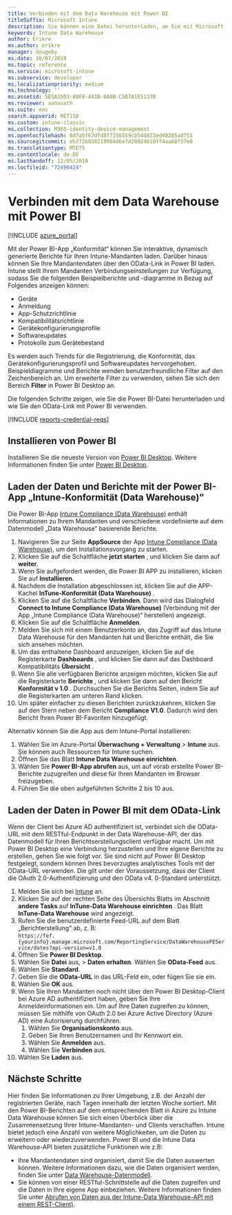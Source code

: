 ```yaml
---
title: Verbinden mit dem Data Warehouse mit Power BI
titleSuffix: Microsoft Intune
description: Sie können eine Datei herunterladen, um Sie mit Microsoft Power BI zu verwenden, die es Ihnen ermöglicht, interaktive, dynamisch generierte Berichte für Ihren Microsoft Intune-Mandanten zu laden.
keywords: Intune Data Warehouse
author: Erikre
ms.author: erikre
manager: dougeby
ms.date: 10/07/2019
ms.topic: reference
ms.service: microsoft-intune
ms.subservice: developer
ms.localizationpriority: medium
ms.technology: ''
ms.assetid: 5E5A35D3-88F8-441B-8A0B-C5D7A1E5137B
ms.reviewer: aanavath
ms.suite: ems
search.appverid: MET150
ms.custom: intune-classic
ms.collection: M365-identity-device-management
ms.openlocfilehash: 8d7a5f67dfd8f7256559cb54d873ed48205ad751
ms.sourcegitcommit: ebf72b038219904d6e7d20024b107f4aa68f57e6
ms.translationtype: MTE75
ms.contentlocale: de-DE
ms.lasthandoff: 12/05/2019
ms.locfileid: "72490424"
---
```

# <a name="connect-to-the-data-warehouse-with-power-bi"></a>Verbinden mit dem Data Warehouse mit Power BI

[!INCLUDE [azure_portal](../includes/azure_portal.md)]

Mit der Power BI-App „Konformität“ können Sie interaktive, dynamisch generierte Berichte für Ihren Intune-Mandanten laden. Darüber hinaus können Sie Ihre Mandantendaten über den OData-Link in Power BI laden. Intune stellt Ihrem Mandanten Verbindungseinstellungen zur Verfügung, sodass Sie die folgenden Beispielberichte und -diagramme in Bezug auf Folgendes anzeigen können:  

- Geräte
- Anmeldung
- App-Schutzrichtlinie
- Kompatibilitätsrichtlinie
- Gerätekonfigurierungsprofile
- Softwareupdates
- Protokolle zum Gerätebestand

Es werden auch Trends für die Registrierung, die Konformität, das Gerätekonfigurierungsprofil und Softwareupdates hervorgehoben. Beispieldiagramme und Berichte wenden benutzerfreundliche Filter auf den Zeichenbereich an. Um erweiterte Filter zu verwenden, sehen Sie sich den Bereich **Filter** in Power BI Desktop an.

Die folgenden Schritte zeigen, wie Sie die Power BI-Datei herunterladen und wie Sie den OData-Link mit Power BI verwenden.

[!INCLUDE [reports-credential-reqs](../includes/reports-credential-reqs.md)]

## <a name="install-power-bi"></a>Installieren von Power BI

Installieren Sie die neueste Version von [Power BI Desktop](https://aka.ms/intune/datawarehouseapi/installpowerbi). Weitere Informationen finden Sie unter [Power BI Desktop](https://powerbi.microsoft.com/desktop).

## <a name="load-the-data-and-reports-using-the-power-bi-intune-compliance-data-warehouse-app"></a>Laden der Daten und Berichte mit der Power BI-App „Intune-Konformität (Data Warehouse)“

Die Power BI-App [Intune Compliance (Data Warehouse)](https://aka.ms/intune/datawarehouseapi/getpowerbiapp) enthält Informationen zu Ihrem Mandanten und verschiedene vordefinierte auf dem Datenmodell „Data Warehouse“ basierende Berichte.

1. Navigieren Sie zur Seite **AppSource** der App [Intune Compliance (Data Warehouse)](https://aka.ms/intune/datawarehouseapi/getpowerbiapp), um den Installationsvorgang zu starten.
2. Klicken Sie auf die Schaltfläche **jetzt starten** , und klicken Sie dann auf **weiter**.
3. Wenn Sie aufgefordert werden, die Power BI APP zu installieren, klicken Sie auf **Installieren**.
4. Nachdem die Installation abgeschlossen ist, klicken Sie auf die APP-Kachel **InTune-Konformität (Data Warehouse)** .
5. Klicken Sie auf die Schaltfläche **Verbinden**. Dann wird das Dialogfeld **Connect to Intune Compliance (Data Warehouse)** (Verbindung mit der App „Intune Compliance (Data Warehouse)“ herstellen) angezeigt.
6. Klicken Sie auf die Schaltfläche **Anmelden**.
7. Melden Sie sich mit einem Benutzerkonto an, das Zugriff auf das Intune Data Warehouse für den Mandanten hat und Berichte enthält, die Sie sich ansehen möchten.
8. Um das enthaltene Dashboard anzuzeigen, klicken Sie auf die Registerkarte **Dashboards** , und klicken Sie dann auf das Dashboard Kompatibilitäts **Übersicht** .
9. Wenn Sie alle verfügbaren Berichte anzeigen möchten, klicken Sie auf die Registerkarte **Berichte** , und klicken Sie dann auf den Bericht **Konformität v 1.0** . Durchsuchen Sie die Berichts Seiten, indem Sie auf die Registerkarten am unteren Rand klicken.
10. Um später einfacher zu diesen Berichten zurückzukehren, klicken Sie auf den Stern neben dem Bericht **Compliance V1.0**. Dadurch wird den Bericht Ihren Power BI-Favoriten hinzugefügt.

Alternativ können Sie die App aus dem Intune-Portal installieren:

1. Wählen Sie im Azure-Portal **Überwachung + Verwaltung** > **Intune** aus. Sie können auch Ressourcen für Intune suchen.
2. Öffnen Sie das Blatt **Intune Data Warehouse einrichten**.
3. Wählen Sie **Power BI-App abrufen** aus, um auf vorab erstellte Power BI-Berichte zuzugreifen und diese für Ihren Mandanten im Browser freizugeben.
4. Führen Sie die oben aufgeführten Schritte 2 bis 10 aus.

## <a name="load-the-data-in-power-bi-using-the-odata-link"></a>Laden der Daten in Power BI mit dem OData-Link

Wenn der Client bei Azure AD authentifiziert ist, verbindet sich die OData-URL mit dem RESTful-Endpunkt in der Data Warehouse-API, der das Datenmodell für Ihren Berichtserstellungsclient verfügbar macht. Um mit Power BI Desktop eine Verbindung herzustellen und Ihre eigene Berichte zu erstellen, gehen Sie wie folgt vor. Sie sind nicht auf Power BI Desktop festgelegt, sondern können Ihres bevorzugtes analytisches Tools mit der OData-URL verwenden. Die gilt unter der Voraussetzung, dass der Client die OAuth 2.0-Authentifizierung und den OData v4. 0-Standard unterstützt.

1. Melden Sie sich bei [Intune](https://go.microsoft.com/fwlink/?linkid=2090973) an.
2. Klicken Sie auf der rechten Seite des Übersichts Blatts im Abschnitt **andere Tasks** auf **InTune-Data Warehouse einrichten** . Das Blatt **InTune-Data Warehouse** wird angezeigt.
3. Rufen Sie die benutzerdefinierte Feed-URL auf dem Blatt „Berichterstellung“ ab, z. B:<br>
    `https://fef.{yourinfo}.manage.microsoft.com/ReportingService/DataWarehouseFEService/dates?api-version=v1.0`
4. Öffnen Sie **Power BI Desktop**.
5. Wählen Sie **Datei** aus, > **Daten erhalten**. Wählen Sie **OData-Feed** aus.
6. Wählen Sie **Standard**.
7. Geben Sie die **OData-URL** in das URL-Feld ein, oder fügen Sie sie ein.
8. Wählen Sie **OK** aus.
9. Wenn Sie Ihren Mandanten noch nicht über den Power BI Desktop-Client bei Azure AD authentifiziert haben, geben Sie Ihre Anmeldeinformationen ein. Um auf Ihre Daten zugreifen zu können, müssen Sie mithilfe von OAuth 2.0 bei Azure Active Directory (Azure AD) eine Autorisierung durchführen.  
    1. Wählen Sie **Organisationskonto** aus.  
    2. Geben Sie Ihren Benutzernamen und Ihr Kennwort ein.  
    3. Wählen Sie **Anmelden** aus.  
    4. Wählen Sie **Verbinden** aus.  
10. Wählen Sie **Laden** aus.

## <a name="next-steps"></a>Nächste Schritte

Hier finden Sie Informationen zu Ihrer Umgebung, z.B. der Anzahl der registrierten Geräte, nach Tagen innerhalb der letzten Woche sortiert. Mit den Power BI-Berichten auf dem entsprechenden Blatt in Azure zu Intune Data Warehouse können Sie sich einen Überblick über die Zusammensetzung Ihrer Intune-Mandanten- und Clients verschaffen. Intune bietet jedoch eine Anzahl von weitere Möglichkeiten, um die Daten zu erweitern oder wiederzuverwenden. Power BI und die Intune Data Warehouse-API bieten zusätzliche Funktionen wie z.B:

<!-- - You can use Power BI Desktop to create additional report types with your data. For example, you could create a custom chart representing the ratio of device manufactures in your enterprise. For more information about creating custom reports with Power BI and the Intune Data Warehouse, see `BLOG POST ON POWER BI`. -->
- Ihre Mandantendaten sind organisiert, damit Sie die Daten auswerten können. Weitere Informationen dazu, wie die Daten organisiert werden, finden Sie unter [Data Warehouse-Datenmodell](reports-ref-data-model.md).
- Sie können von einer RESTful-Schnittstelle auf die Daten zugreifen und die Daten in Ihre eigene App einbeziehen. Weitere Informationen finden Sie unter [Abrufen von Daten aus der Intune-Data Warehouse-API mit einem REST-Client)](../reports-proc-data-rest.md).
